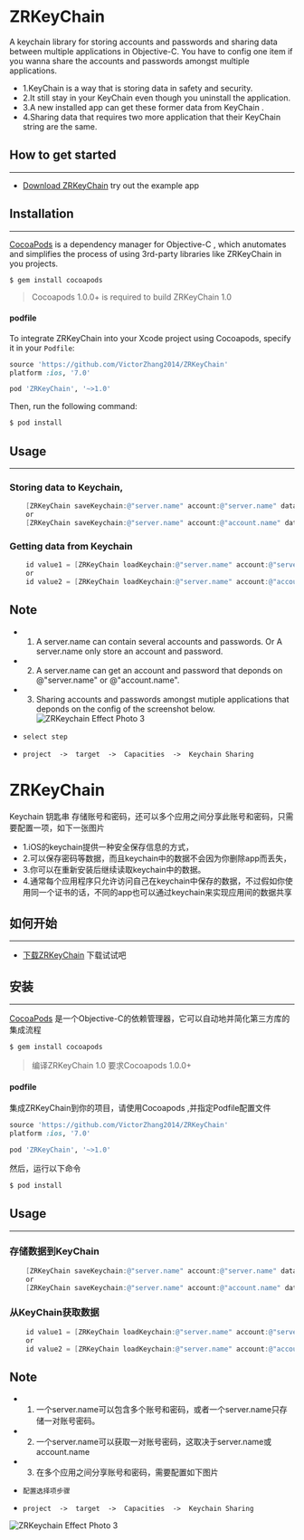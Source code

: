 # ZRKeyChain
A keychain library for storing accounts and passwords and sharing data between multiple applications in Objective-C. 
You have to config one item if you wanna share the accounts and passwords amongst multiple applications.

- 1.KeyChain is a way that is storing data in safety and security.
- 2.It still stay in your KeyChain even though you uninstall the application.
- 3.A new installed app can get these former data from KeyChain .
- 4.Sharing data that requires two more application that their KeyChain string are the same.

## How to get started
-----------------------------------

- [Download ZRKeyChain](https://github.com/VictorZhang2014/ZRKeyChain) try out the example app


## Installation
-----------------------------------

[CocoaPods](http://cocoapods.org) is a dependency manager for Objective-C , which anutomates and simplifies the process of using 3rd-party libraries like ZRKeyChain in you projects.

```bash
$ gem install cocoapods
```

> Cocoapods 1.0.0+ is required to build ZRKeyChain 1.0

#### podfile

To integrate ZRKeyChain into your Xcode project using Cocoapods, specify it in your `Podfile`:

```ruby
source 'https://github.com/VictorZhang2014/ZRKeyChain'
platform :ios, '7.0'  

pod 'ZRKeyChain', '~>1.0'
```
Then, run the following command:

```bash
$ pod install
```


## Usage
----------------------------------

### Storing data to Keychain, 
```objective-c
    [ZRKeyChain saveKeychain:@"server.name" account:@"server.name" data:@"password"];
    or
    [ZRKeyChain saveKeychain:@"server.name" account:@"account.name" data:@"password"];
```

### Getting data from Keychain
```objective-c
    id value1 = [ZRKeyChain loadKeychain:@"server.name" account:@"server.name"];
    or
    id value2 = [ZRKeyChain loadKeychain:@"server.name" account:@"account.name"];
```

## Note
- 1. A server.name can contain several accounts and passwords. Or A server.name only store an account and password.
- 2. A server.name can get an account and password that deponds on @"server.name" or @"account.name".
- 3. Sharing accounts and passwords amongst mutiple applications that deponds on the config of the screenshot below.
![ZRKeychain Effect Photo 3](https://github.com/VictorZhang2014/ZRKeyChain/blob/master/screenshots/keychain.png "ZRKeychain")
-     select step
-     project  ->  target  ->  Capacities  ->  Keychain Sharing 


# ZRKeyChain
Keychain 钥匙串 存储账号和密码，还可以多个应用之间分享此账号和密码，只需要配置一项，如下一张图片

- 1.iOS的keychain提供一种安全保存信息的方式，
- 2.可以保存密码等数据，而且keychain中的数据不会因为你删除app而丢失，
- 3.你可以在重新安装后继续读取keychain中的数据。
- 4.通常每个应用程序只允许访问自己在keychain中保存的数据，不过假如你使用同一个证书的话，不同的app也可以通过keychain来实现应用间的数据共享

## 如何开始
-----------------------------------

- [下载ZRKeyChain](https://github.com/VictorZhang2014/ZRKeyChain) 下载试试吧


## 安装
-----------------------------------

[CocoaPods](http://cocoapods.org)  是一个Objective-C的依赖管理器，它可以自动地并简化第三方库的集成流程

```bash
$ gem install cocoapods
```

> 编译ZRKeyChain 1.0 要求Cocoapods 1.0.0+ 

#### podfile

集成ZRKeyChain到你的项目，请使用Cocoapods ,并指定Podfile配置文件

```ruby
source 'https://github.com/VictorZhang2014/ZRKeyChain'
platform :ios, '7.0'  

pod 'ZRKeyChain', '~>1.0'
```
然后，运行以下命令

```bash
$ pod install
```


## Usage
----------------------------------

### 存储数据到KeyChain
```objective-c
    [ZRKeyChain saveKeychain:@"server.name" account:@"server.name" data:@"password"];
    or
    [ZRKeyChain saveKeychain:@"server.name" account:@"account.name" data:@"password"];
```

### 从KeyChain获取数据
```objective-c
    id value1 = [ZRKeyChain loadKeychain:@"server.name" account:@"server.name"];
    or
    id value2 = [ZRKeyChain loadKeychain:@"server.name" account:@"account.name"];
```

## Note
- 1. 一个server.name可以包含多个账号和密码，或者一个server.name只存储一对账号密码。
- 2. 一个server.name可以获取一对账号密码，这取决于server.name或account.name
- 3. 在多个应用之间分享账号和密码，需要配置如下图片
-     配置选择项步骤
-     project  ->  target  ->  Capacities  ->  Keychain Sharing 
![ZRKeychain Effect Photo 3](https://github.com/VictorZhang2014/ZRKeyChain/blob/master/screenshots/keychain.png "ZRKeychain")